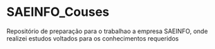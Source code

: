 # SAEINFO_Couses
 Repositório de preparação para o trabalhao a empresa SAEINFO, onde realizei estudos voltados para os conhecimentos requeridos
